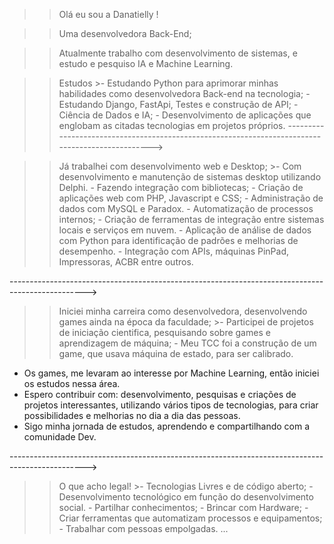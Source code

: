 >> Olá eu sou a Danatielly !

>> Uma desenvolvedora Back-End;

>> Atualmente trabalho com desenvolvimento de sistemas, e estudo e pesquiso IA e Machine Learning.

>> Estudos
    >- Estudando Python para aprimorar minhas habilidades como desenvolvedora 
         Back-end na tecnologia;
    -  Estudando Django, FastApi, Testes e construção de API;
    -  Ciência de Dados e IA;
    -  Desenvolvimento de aplicações que englobam as citadas tecnologias em projetos próprios.
------------------------------------------------------------------------------------------------->

>> Já trabalhei com desenvolvimento web e Desktop;
    >- Com desenvolvimento e manutenção de sistemas desktop utilizando Delphi.
    - Fazendo integração com bibliotecas;
    - Criação de aplicações web com PHP, Javascript e CSS;
    - Administração de dados com MySQL e Paradox.
    - Automatização de processos internos;
    - Criação de ferramentas de integração entre sistemas locais e serviços em nuvem.
    - Aplicação de análise de dados com Python para identificação de padrões e melhorias de desempenho.
    - Integração com APIs, máquinas PinPad, Impressoras, ACBR entre outros. 

------------------------------------------------------------------------------------------------->

>>
>> Iniciei minha carreira como desenvolvedora, desenvolvendo games ainda na época da faculdade;
    >- Participei de projetos de iniciação cientifica, pesquisando sobre games e aprendizagem de máquina;
    - Meu TCC foi a construção de um game, que usava máquina de estado, para ser calibrado.
- Os games, me levaram ao interesse por Machine Learning, então iniciei os estudos nessa área.
- Espero contribuir com: desenvolvimento, pesquisas e criações de projetos interessantes, utilizando vários tipos de tecnologias, para criar possibilidades e melhorias no dia a dia das pessoas.
- Sigo minha jornada de estudos, aprendendo e compartilhando com a comunidade Dev.

------------------------------------------------------------------------------------------------->
>>
>> O que acho legal!
	>-  Tecnologias Livres e de código aberto;
	-  Desenvolvimento tecnológico em função do desenvolvimento social.
	-  Partilhar conhecimentos; 
    - Brincar com Hardware;
	-  Criar ferramentas que automatizam processos e equipamentos;
	-  Trabalhar com pessoas empolgadas.
>> ...
